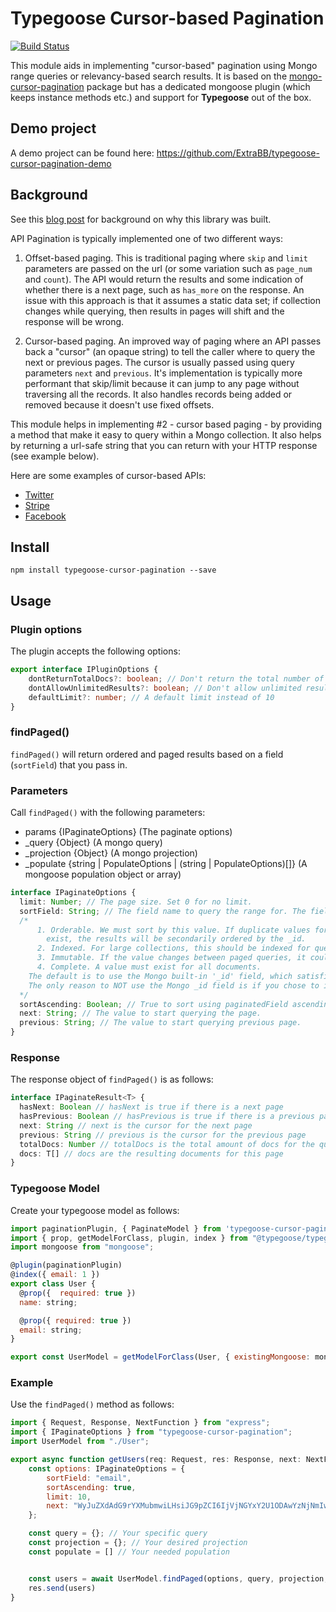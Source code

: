 # Typegoose Cursor-based Pagination

[![Build Status](https://travis-ci.com/ExtraBB/typegoose-cursor-pagination.svg?branch=master)](https://travis-ci.com/ExtraBB/typegoose-cursor-pagination)

This module aids in implementing "cursor-based" pagination using Mongo range queries or relevancy-based search results. It is based on the [mongo-cursor-pagination](https://www.npmjs.com/package/mongo-cursor-pagination) package but has a dedicated mongoose plugin (which keeps instance methods etc.) and support for **Typegoose** out of the box.

## Demo project
A demo project can be found here: https://github.com/ExtraBB/typegoose-cursor-pagination-demo

## Background

See this [blog post](https://mixmax.com/blog/api-paging-built-the-right-way) for background on why this library was built.

API Pagination is typically implemented one of two different ways:

1. Offset-based paging. This is traditional paging where `skip` and `limit` parameters are passed on the url (or some variation such as `page_num` and `count`). The API would return the results and some indication of whether there is a next page, such as `has_more` on the response. An issue with this approach is that it assumes a static data set; if collection changes while querying, then results in pages will shift and the response will be wrong.

2. Cursor-based paging. An improved way of paging where an API passes back a "cursor" (an opaque string) to tell the caller where to query the next or previous pages. The cursor is usually passed using query parameters `next` and `previous`. It's implementation is typically more performant that skip/limit because it can jump to any page without traversing all the records. It also handles records being added or removed because it doesn't use fixed offsets.

This module helps in implementing #2 - cursor based paging - by providing a method that make it easy to query within a Mongo collection. It also helps by returning a url-safe string that you can return with your HTTP response (see example below).

Here are some examples of cursor-based APIs:

* [Twitter](https://dev.twitter.com/overview/api/cursoring)
* [Stripe](https://stripe.com/docs/api#pagination-starting_after)
* [Facebook](https://developers.facebook.com/docs/graph-api/using-graph-api/#cursors)

## Install

`npm install typegoose-cursor-pagination --save`

## Usage

### Plugin options
The plugin accepts the following options:

```typescript
export interface IPluginOptions {
    dontReturnTotalDocs?: boolean; // Don't return the total number of results for the given query
    dontAllowUnlimitedResults?: boolean; // Don't allow unlimited results
    defaultLimit?: number; // A default limit instead of 10
}
```

### findPaged()

`findPaged()` will return ordered and paged results based on a field (`sortField`) that you pass in.

### Parameters 

Call `findPaged()` with the following parameters:
-  params {IPaginateOptions} (The paginate options)
-  _query {Object} (A mongo query)
-  _projection {Object} (A mongo projection)
-  _populate {string | PopulateOptions | (string | PopulateOptions)[]} (A mongoose population object or array)

```typescript
interface IPaginateOptions {
  limit: Number; // The page size. Set 0 for no limit.
  sortField: String; // The field name to query the range for. The field must be:
  /*
      1. Orderable. We must sort by this value. If duplicate values for paginatedField field
        exist, the results will be secondarily ordered by the _id.
      2. Indexed. For large collections, this should be indexed for query performance.
      3. Immutable. If the value changes between paged queries, it could appear twice.
      4. Complete. A value must exist for all documents.
    The default is to use the Mongo built-in '_id' field, which satisfies the above criteria.
    The only reason to NOT use the Mongo _id field is if you chose to implement your own ids.
  */
  sortAscending: Boolean; // True to sort using paginatedField ascending (default is false - descending).
  next: String; // The value to start querying the page.
  previous: String; // The value to start querying previous page.
}
```

### Response
The response object of `findPaged()` is as follows:

```typescript
interface IPaginateResult<T> {
  hasNext: Boolean // hasNext is true if there is a next page
  hasPrevious: Boolean // hasPrevious is true if there is a previous page
  next: String // next is the cursor for the next page
  previous: String // previous is the cursor for the previous page
  totalDocs: Number // totalDocs is the total amount of docs for the query
  docs: T[] // docs are the resulting documents for this page
}
```

### Typegoose Model
Create your typegoose model as follows:

```js
import paginationPlugin, { PaginateModel } from 'typegoose-cursor-pagination';
import { prop, getModelForClass, plugin, index } from "@typegoose/typegoose";
import mongoose from "mongoose";

@plugin(paginationPlugin)
@index({ email: 1 })
export class User {
  @prop({  required: true })
  name: string;

  @prop({ required: true })
  email: string;
}

export const UserModel = getModelForClass(User, { existingMongoose: mongoose }) as PaginateModel<User, typeof User>;;
```

### Example
Use the `findPaged()` method as follows:

```js
import { Request, Response, NextFunction } from "express";
import { IPaginateOptions } from "typegoose-cursor-pagination";
import UserModel from "./User";

export async function getUsers(req: Request, res: Response, next: NextFunction) {
    const options: IPaginateOptions = {
        sortField: "email",
        sortAscending: true,
        limit: 10,
        next: "WyJuZXdAdG9rYXMubmwiLHsiJG9pZCI6IjVjNGYxY2U1ODAwYzNjNmIwOGVkZGY3ZCJ9XQ"
    };

    const query = {}; // Your specific query
    const projection = {}; // Your desired projection
    const populate = [] // Your needed population


    const users = await UserModel.findPaged(options, query, projection, populate);
    res.send(users)
}
```
